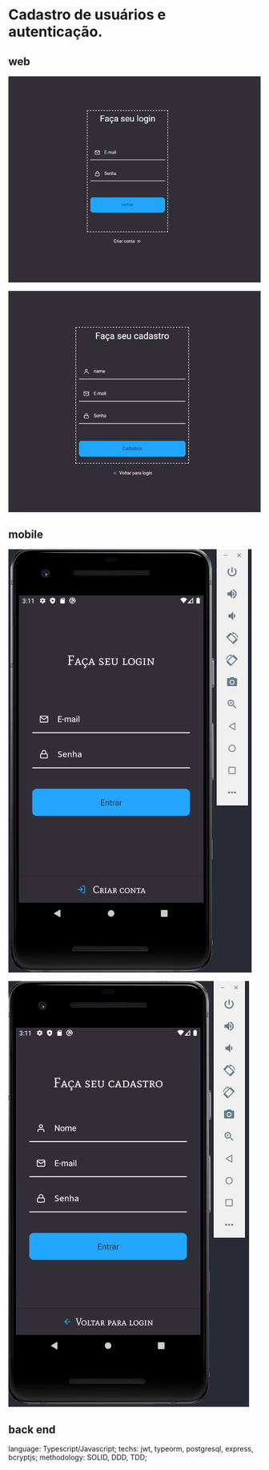 # Cadastro de usuários e autenticação.

## web

![App Screenshot](./assets/webLogin.png)

![App Screenshot](./assets/webCadastro.png)

## mobile

![App Screenshot](./assets/mobileLogin.png)

![App Screenshot](./assets/mobileCadastro.png)

## back end

language: Typescript/Javascript;
techs: jwt, typeorm, postgresql, express, bcryptjs;
methodology: SOLID, DDD, TDD;
